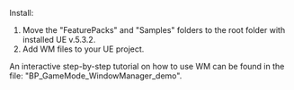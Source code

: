 Install: 
1. Move the "FeaturePacks" and "Samples" folders to the root folder with installed UE v.5.3.2.
2. Add WM files to your UE project.

An interactive step-by-step tutorial on how to use WM can be found in the file: "BP_GameMode_WindowManager_demo".
